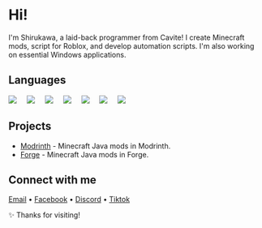 # Hi!

I'm Shirukawa, a laid-back programmer from Cavite! I create Minecraft mods, script for Roblox, 
and develop automation scripts. I'm also working on essential Windows applications.

## Languages
<p>
  <img src="https://img.icons8.com/?size=100&id=13441&format=png&color=000000" />
  <img width="12" />
  <img src="https://img.icons8.com/?size=100&id=mazno5QJBBis&format=png&color=000000" />
  <img width="12" />
  <img src="https://img.icons8.com/?size=100&id=22189&format=png&color=000000" />
  <img width="12" />
  <img src="https://img.icons8.com/?size=100&id=40669&format=png&color=000000" />
  <img width="12" />
  <img src="https://img.icons8.com/?size=100&id=20909&format=png&color=000000" />
  <img width="12" />
  <img src="https://img.icons8.com/?size=100&id=7gdY5qNXaKC0&format=png&color=000000" />
  <img width="12" />
  <img src="https://img.icons8.com/?size=100&id=Pd2x9GWu9ovX&format=png&color=000000" />
</p>

## Projects
- [Modrinth](https://modrinth.com/user/Shirukawa) - Minecraft Java mods in Modrinth.
- [Forge](https://www.curseforge.com/members/Shirukawa14/projects) - Minecraft Java mods in Forge.

## Connect with me
[Email](mailto:Shirukawa30@gmal.com) • [Facebook](https://www.facebook.com/Gemgemamurao.30) • [Discord](https://discord.com/users/1326459526161109035) • [Tiktok](https://www.tiktok.com/@.shirukawa)

✨ Thanks for visiting!

